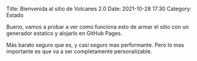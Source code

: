 Title: Bienvenida al sitio de Volcanes 2.0
Date: 2021-10-28 17:30
Category: Estado

Bueno, vamos a probar a ver como funciona esto de armar el sitio
con un generador estatico y alojarlo en GitHub Pages.

Más barato seguro que es, y casi seguro mas performante. Pero lo mas
importante es que va a ser completamente personalizable.
